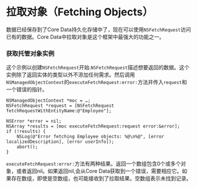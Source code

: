 # 拉取对象（Fetching Objects）
数据已经保存到了Core Data持久化存储中了，现在可以使用`NSFetchRequest`访问已有的数据。Core Data中拉取对象是这个框架中最强大的功能之一。

### 获取托管对象实例
这个示例以创建`NSFetchRequest`开始.`NSFetchRequest`描述想要返回的数据。这个实例除了返回实体的类型以外不添加任何需求。然后调用`NSManagedObjectContext`的`executeFetchRequest:error:`方法并传入`request`和一个错误的指针。
```
NSManagedObjectContext *moc = …;
NSFetchRequest *request = [NSFetchRequest fetchRequestWithEntityName:@"Employee"];
 
NSError *error = nil;
NSArray *results = [moc executeFetchRequest:request error:&error];
if (!results) {
    NSLog(@"Error fetching Employee objects: %@\n%@", [error localizedDescription], [error userInfo]);
    abort();
}
```

`executeFetchRequest:error:`方法有两种结果。返回一个数组包含0个或多个对象，或者返回nil。如果返回nil,会从Core Data获取到一个错误，需要相应它。如果存在数组，即使是空数组，也可能接收到了拉取结果。空数组表示未找到记录。